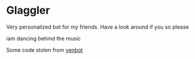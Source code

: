 # Glaggler

Very personalized bot for my friends. Have a look around if you so please

iam dancing behind the music

Some code stolen from [venbot](https://codeberg.org/vee/bot)

